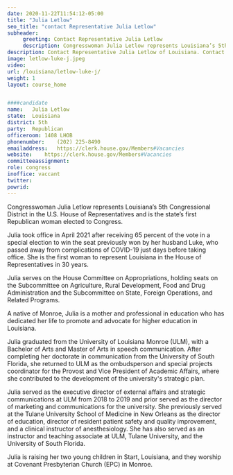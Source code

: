 ```yaml
---
date: 2020-11-22T11:54:12-05:00
title: "Julia Letlow"
seo_title: "contact Representative Julia Letlow"
subheader:
     greeting: Contact Representative Julia Letlow 
     description: Congresswoman Julia Letlow represents Louisiana’s 5th Congressional District in the U.S. House of Representatives and is the state’s first Republican woman elected to Congress.
description: Contact Representative Julia Letlow of Louisiana. Contact information for Julia Letlow includes email address, phone number, and mailing address.
image: letlow-luke-j.jpeg
video: 
url: /louisiana/letlow-luke-j/
weight: 1
layout: course_home


####candidate
name:	Julia Letlow
state:	Louisiana
district: 5th
party:	Republican
officeroom:	1408 LHOB
phonenumber:	(202) 225-8490
emailaddress:	https://clerk.house.gov/Members#Vacancies
website:	https://clerk.house.gov/Members#Vacancies
committeeassignment: 
role: congress
inoffice: vaccant
twitter: 
powrid: 
---
```


Congresswoman Julia Letlow represents Louisiana’s 5th Congressional District in the U.S. House of Representatives and is the state’s first Republican woman elected to Congress.

Julia took office in April 2021 after receiving 65 percent of the vote in a special election to win the seat previously won by her husband Luke, who passed away from complications of COVID-19 just days before taking office. She is the first woman to represent Louisiana in the House of Representatives in 30 years.

Julia serves on the House Committee on Appropriations, holding seats on the Subcommittee on Agriculture, Rural Development, Food and Drug Administration and the Subcommittee on State, Foreign Operations, and Related Programs. 

A native of Monroe, Julia is a mother and professional in education who has dedicated her life to promote and advocate for higher education in Louisiana.

Julia graduated from the University of Louisiana Monroe (ULM), with a Bachelor of Arts and Master of Arts in speech communication. After completing her doctorate in communication from the University of South Florida, she returned to ULM as the ombudsperson and special projects coordinator for the Provost and Vice President of Academic Affairs, where she contributed to the development of the university's strategic plan. 

Julia served as the executive director of external affairs and strategic communications at ULM from 2018 to 2019 and prior served as the director of marketing and communications for the university. She previously served at the Tulane University School of Medicine in New Orleans as the director of education, director of resident patient safety and quality improvement, and a clinical instructor of anesthesiology. She has also served as an instructor and teaching associate at ULM, Tulane University, and the University of South Florida.

Julia is raising her two young children in Start, Louisiana, and they worship at Covenant Presbyterian Church (EPC) in Monroe.


